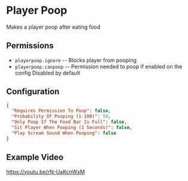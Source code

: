 # Player Poop
Makes a player poop after eating food

## Permissions

* `playerpoop.ignore` -- Blocks player from pooping
* `playerpoop.canpoop` -- Permission needed to poop if enabled on the config Disabled by default

## Configuration

``` json
{
  "Requires Permission To Poop": false,
  "Probability Of Pooping (1-100)": 50,
  "Only Poop If The Food Bar Is Full": false,
  "Sit Player When Pooping (3 Seconds)": false,
  "Play Scream Sound When Pooping": false
}
```

## Example Video

https://youtu.be/rN-UaKcnWxM